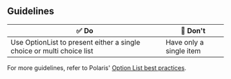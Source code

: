 ## Guidelines

| ✅ Do                                                                 | 🛑 Don't                |
| --------------------------------------------------------------------- | ----------------------- |
| Use OptionList to present either a single choice or multi choice list | Have only a single item |

For more guidelines, refer to Polaris' [Option List best practices](https://polaris.shopify.com/components/lists-and-tables/option-list#section-best-practices).
